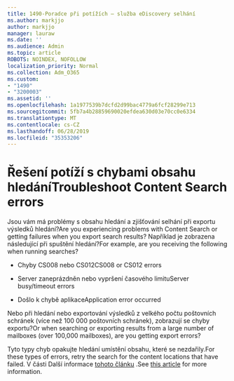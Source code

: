 ```yaml
---
title: 1490-Poradce při potížích – služba eDiscovery selhání
ms.author: markjjo
author: markjjo
manager: lauraw
ms.date: ''
ms.audience: Admin
ms.topic: article
ROBOTS: NOINDEX, NOFOLLOW
localization_priority: Normal
ms.collection: Adm_O365
ms.custom:
- "1490"
- "3200003"
ms.assetid: ''
ms.openlocfilehash: 1a1977539b7dcfd2d99bac4779a6fcf28299e713
ms.sourcegitcommit: 5fb7a4b28859690020efdea630d03e70cc0e6334
ms.translationtype: MT
ms.contentlocale: cs-CZ
ms.lasthandoff: 06/28/2019
ms.locfileid: "35353206"
---
```

# <a name="troubleshoot-content-search-errors"></a><span data-ttu-id="19d82-102">Řešení potíží s chybami obsahu hledání</span><span class="sxs-lookup"><span data-stu-id="19d82-102">Troubleshoot Content Search errors</span></span>

<span data-ttu-id="19d82-103">Jsou vám má problémy s obsahu hledání a zjišťování selhání při exportu výsledků hledání?</span><span class="sxs-lookup"><span data-stu-id="19d82-103">Are you experiencing problems with Content Search or getting failures when you export search results?</span></span>
<span data-ttu-id="19d82-104">Například je zobrazena následující při spuštění hledání?</span><span class="sxs-lookup"><span data-stu-id="19d82-104">For example, are you receiving the following when running searches?</span></span>

- <span data-ttu-id="19d82-105">Chyby CS008 nebo CS012</span><span class="sxs-lookup"><span data-stu-id="19d82-105">CS008 or CS012 errors</span></span>

- <span data-ttu-id="19d82-106">Server zaneprázdněn nebo vypršení časového limitu</span><span class="sxs-lookup"><span data-stu-id="19d82-106">Server busy/timeout errors</span></span>

- <span data-ttu-id="19d82-107">Došlo k chybě aplikace</span><span class="sxs-lookup"><span data-stu-id="19d82-107">Application error occurred</span></span>

<span data-ttu-id="19d82-108">Nebo při hledání nebo exportování výsledků z velkého počtu poštovních schránek (více než 100 000 poštovních schránek), zobrazují se chyby exportu?</span><span class="sxs-lookup"><span data-stu-id="19d82-108">Or when searching or exporting results from a large number of mailboxes (over 100,000 mailboxes), are you getting export errors?</span></span>

<span data-ttu-id="19d82-109">Tyto typy chyb opakujte hledání umístění obsahu, které se nezdařily.</span><span class="sxs-lookup"><span data-stu-id="19d82-109">For these types of errors, retry the search for the content locations that have failed.</span></span> <span data-ttu-id="19d82-110">V části Další informace [tohoto článku](https://docs.microsoft.com/office365/securitycompliance/retry-failed-content-search) .</span><span class="sxs-lookup"><span data-stu-id="19d82-110">See  [this article](https://docs.microsoft.com/office365/securitycompliance/retry-failed-content-search) for more information.</span></span>
